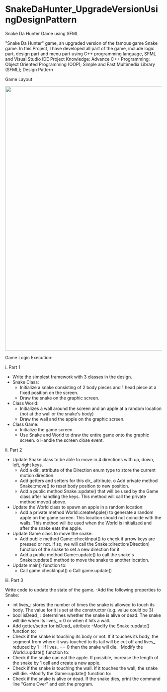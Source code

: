 # SnakeDaHunter_UpgradeVersionUsingDesignPattern

Snake Da Hunter Game using SFML

"Snake Da Hunter" game, an upgraded version of the famous game Snake game.
In this Project, I have developed all part of the game, include logic part, design part and menu part using C++ programming language, SFML and Visual Studio IDE
Project Knowledge: Advance C++ Programming; Object Oriented Programming (OOP); Simple and Fast Multimedia Library (SFML); Design Pattern

Game Layout
<p align="center">
   <img width="800" height="850" src="https://github.com/congminh1809/SnakeDaHunter_UpgradeVersionUsingDesignPattern/blob/master/SFML-2.5.1/Demo.gif">
</p>

Game Logic Execution:

i. Part 1

- Write the simplest framework with 3 classes in the design.
- Snake Class:
   + Initialize a snake consisting of 2 body pieces and 1 head piece at a fixed position on the screen.
   + Draw the snake on the graphic screen.
- Class World:
   + Initializes a wall around the screen and an apple at a random location (not at the wall or the snake's body)
   + Draw the wall and the apple on the graphic screen.
- Class Game:
   + Initialize the game screen.
   + Use Snake and World to draw the entire game onto the graphic screen. o Handle the screen close event.

ii. Part 2

- Update Snake class to be able to move in 4 directions with up, down, left, right keys.
   + Add a dir_ attribute of the Direction enum type to store the current motion direction.
   + Add getters and setters for this dir_ attribute. o Add private method Snake::move() to reset body position to new position.
   + Add a public method Snake::update() that will be used by the Game class after handling the keys. This method will call the private method move() above.
- Update the World class to spawn an apple in a random location:
   + Add a private method World::createApple() to generate a random apple on the game screen. This location should not coincide with the walls. This method will be used when the World is initialized and after the snake eats the apple.
- Update Game class to move the snake:
   + Add public method Game::checkInput() to check if arrow keys are pressed or not. If so, we will call the Snake::direction(Direction) function of the snake to set a new direction for it
   + Add a public method Game::update() to call the snake's Snake::update() method to move the snake to another location.
- Update main() function to:
   + Call game.checkInput() o Call game.update()

iii. Part 3

Write code to update the state of the game.
-Add the following properties to Snake:
   + int lives_: stores the number of times the snake is allowed to touch its body. The value for it is set at the constructor (e.g. value could be 3)
   + bool isDead_ : determines whether the snake is alive or dead. The snake will die when its lives_ = 0 or when it hits a wall.
   + Add getter/setter for isDead_ attribute
-Modify the Snake::update() function to:
   + Check if the snake is touching its body or not. If it touches its body, the segment from where it was touched to its tail will be cut off and lives_ reduced by 1 - If lives_ == 0 then the snake will die.
-Modify the World::update() function to:
   + Check if the snake can eat the apple. If possible, increase the length of the snake by 1 cell and create a new apple.
   + Check if the snake is touching the wall. If it touches the wall, the snake will die.
-Modify the Game::update() function to:
   + Check if the snake is alive or dead. If the snake dies, print the command line "Game Over" and exit the program.
